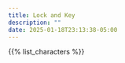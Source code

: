 ```yaml
---
title: Lock and Key
description: ""
date: 2025-01-18T23:13:38-05:00
---
```


{{% list_characters %}}
